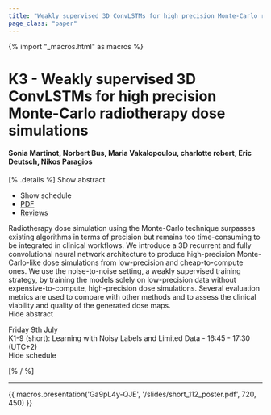 ```yaml
---
title: "Weakly supervised 3D ConvLSTMs for high precision Monte-Carlo radiotherapy dose simulations"
page_class: "paper"
---
```


{% import "_macros.html" as macros %}

# K3 - Weakly supervised 3D ConvLSTMs for high precision Monte-Carlo radiotherapy dose simulations

#### Sonia Martinot, Norbert Bus, Maria Vakalopoulou, charlotte robert, Eric Deutsch, Nikos Paragios

[% .details %]
<a class="toggle_visibility" data-selector=".abstract" data-level="3">Show abstract</a>
- <a class="toggle_visibility" data-selector=".schedule" data-level="3">Show schedule</a>
- <a href="https://openreview.net/pdf?id=V4k0rNW7IG-">PDF</a>
- <a href="https://openreview.net/forum?id=V4k0rNW7IG-">Reviews</a>

<p>
    <span class="abstract">
        Radiotherapy dose simulation using the Monte-Carlo technique surpasses existing algorithms in terms of precision but remains too time-consuming to be integrated in clinical workflows. We introduce a 3D recurrent and fully convolutional neural network architecture to produce high-precision Monte-Carlo-like dose simulations from low-precision and cheap-to-compute ones. We use the noise-to-noise setting, a weakly supervised training strategy, by training the models solely on low-precision data without expensive-to-compute, high-precision dose simulations. Several evaluation metrics are used to compare with other methods and to assess the clinical viability and quality of the generated dose maps.
        <br>
        <span class="actions"><a class="toggle_visibility" data-level="2">Hide abstract</a></span>
    </span>
</p>

<p>
    <span class="schedule">
         Friday 9th July<br>K1-9 (short): Learning with Noisy Labels and Limited Data - 16:45 - 17:30 (UTC+2)
        <br>
        <span class="actions"><a class="toggle_visibility" data-level="2">Hide schedule</a></span>
    </span>
</p>

[% / %]


---

{{ macros.presentation('Ga9pL4y-QJE', '/slides/short_112_poster.pdf', 720, 450) }}

